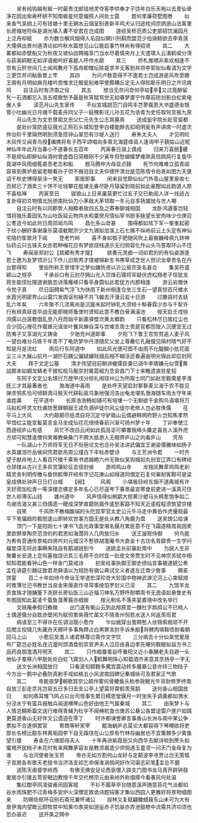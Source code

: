 <!-- { "loadSidebar": true } -->
　　吴有纯钩越有鋋一时最贵沈郎钱地灵夺客李供奉才子饶年白乐天袍以去青仙骨净花因出紫寿杯妍不知南极星何意偏照人间处士筵
　　题何孝廉荷墅图巻
　　似来香气吴绡上可有钱塘十里无辋水云烟呈别景新丰鸡犬认归途枕间宗炳游山法客里长房缩地符纵是湖光堪入畵不安君在岂成图
　　道经吴桥范质公吏部招饮澜园月上泛舟却赋
　　亦为数合解风烟得入名园似辋川刑鹬而盟范少伯骑鲸欲去李青莲大儒俱出景州道清论如吟秋水篇想见山公能启事竹林尚有驿招贤
　　其二
　　大畧都如赤壁船又为秋夜又坡仙自闗福享门当水尽着情央月上天遣啸入云淆鹤唳分清与荻美鸥眠无如诨语痴吟好喜聼人呼作水颠
　　其三
　　侨札推襟非素欢相逢不奈有云肝世间几士闻鸡舞月下孤舟即雉坛除是求羊无客到并将李郭拟仙看请为文字三更饮并问鮎鱼曽上竿
　　其四
　　为问卢敖意得不不逢若士岂成游是风吹至滕王阁有月明如庾亮楼吟苦惟求迁醋瓮别难寜使葬糟丘定无人得知斯乐明日之齐讯爽鸠
　　自注云时有济南之役
　　其五
　　想当无奈问竒何亭较亭又过竟醉留髠一石酒都忘入洛五噫歌愁予最是秋宵赋骂世无如春梦婆宁作尊前防剑影白虹紫电傲人多
　　读范月山先生家传
　　不似宣城説范门自鸣丰芑蓼莪恩大书盛德金银管小吐幽光日月魂千载麦舟同父子一庭槐影诧儿孙五花为诰青为史任取何言报九原
　　月山先生为文忠曾祖文忠父仁元先生公志其墓焉
　　送成毖宇院长赴官留都
　　是处纱笼防逺征薇光正照石头城知登李白楼能醉去扣昭明瓮有声讲席一时虚次仲台阶千里隔然明到须急揽钟山翠恐有沙堤人送行
　　寿朱太夫人
　　才见明纶木凤传又闻青鸟授编擕将有子西平颂唱向多賔北海筵绛县人逢询甲子藐姑山近昵神仙年年此月当春小不道春长五百年
　　丙寅春日湖上偶成
　　归来万喜脱纒不是顽仙即醉仙纵酒何曾虚酉日简粮刚不少寅年但愁蝴蝶梦难熟真信鹧鸪行复旋毕竟湖中风雨细菟裘吾老志和船
　　题马腾仲大母显贞録
　　死节何难难立孤青闺容易到黄垆曷留老眼看孙子但不峩冠自丈夫仰德怀清台是范陈情令伯表如图九天褒诏千秋史博得泉涂一笑无
　　家居即事
　　闲来自觉颇仙仙门外青山屋里泉收七百秫已了酒卖三十饼不论钱攀花槛谏无春尽卧月辕留到晓前如此豪酣如此韵道人原不喜枯禅
　　丙寅至日
　　骏狼山上日来巢莫更忙过亥子交已勅闺人详一线适占复卦得初爻物情北阮骄南阮仙力小茅敌大茅领取一冬元自享扬雄抛与世人嘲
　　自注云时有以同郡势人相穉者故四五及之寄奉聊城相国
　　龙卧鸿遵事岂轻惜将独乐着园名为山吐饭延云物共水和羮爕月情仙宰书厨多脉望长安肉味少仓庚召公耉造今如此何日周郊闻鸟鸣
　　昌化多山竒甚
　　围得都如垓下军一峯峯起密于纹小酬好事谢康乐莫语躭眠宗少文九锡拟加溪上石七擒不纵岭前云上头定有神仙宅隐约笙歌月下闻
　　登老竹岭
　　喜不身如瓠子肥随风吹上最峩巍峰俱九转神仙药云只五铢天女衣若种梅花应有梦欲烧栈道示无归倘容化作山头鸟誓取环山不住飞
　　寿闽泉郑封公【其郷有秀才隄】
　　欲奏元灵曲一词如君的的有仙姿游逢若士邀为友梦领沂公下作儿旧筑秀才隄被锦新生书帯草成芝世人但识龙章贵名在丹台那得知
　　里俗所称王曾惜字之梦似嫌防贤以沂公易宗圣名甚合
　　集吴符逺颍山之规亭
　　千承谷口有云封尽拥山光入饮烽石寝将军疑伏虎松翔老子信犹龙蒋生能径杜陵道谢朓忽诗落雁峰只看亭身圆似此若犹方内那相逢
　　游云岩赠休令党子真
　　尽日函闗紫气浮飞为快雨下新州相逢合坐三生石一望真惊百尺楼水水霞光明密界山山雷穴发舆讴何縁不共飞蝗去汗漫云岩十日游
　　过滕县时去妖乱六年矣
　　六年聚不几流离尚是沉瘥未起时钟乳大须倾十斛春霖少亦与千犁许行有辨真妖首毕战无能即贼师蚤使时贤知此意不教白骨满潢池
　　按天启壬戌徐鸿儒以白莲教倡乱至八月而始平新嘉驿壁次黄太穉韵
　　只看松林尽日隂红尘也合少回心搜花作蜜蜂元误坐叶餐风蝉自深与世难言周士贵是官都怨陇人沉便宜无过防夷子又享湖光又铸金
　　夕驰兖州道即事
　　夕阳飞下鲁王宫剪剪追人麦子风一望白难分马练千年青不了龟防梦中丹漆随尼父坐上尊罍忆孔融俄见隔村晴气好不知是月是流虹
　　雨后行东阿道中
　　如此风光便可图不由雨不化醍醐小批花面尘三斗大展山前月一湖狞石魏公偏娬媚轻烟吕相不糊涂还看遍亩明光锦此却应封阿大夫
　　拜于文定公墓
　　清才伟望冠前朝讲幄儒臣羮已调牛李猜嫌元似雪黄战鬬本如蜩龙鳞老干披松桧马鬛崇封奠荔椒为念安昌门下士来瞻遗直驻星轺
　　东阿于文定公名慎行万歴甲戌分校礼闱琼州公为所取士同门如赵忠毅南星李淮抚三才其最著者也
　　渤海道中喜雨
　　是处呼天望启封鬖鬖麦又渴于农不胜见弹求鸮炙恰可倾缾滴马鬃天代耕耘驱鸟象地强河洛出龟龙堪名渤海随车雨太守年来谁姓龚
　　茌平道中
　　长原浩浩畅如铺可有培塿一个无剩欲千金购鸟语堪将万马拟松呼灵文杜甫防葱肆朝服王戎负酒垆徒尔风尘徒尔老修人岂必胜侏儒
　　茌平马上大风
　　大约颠颠尽纸鸢自将沉定守驴肩山云偶避韩明府野火岂知焦孝然早悟红尘能变髪莫言金马坐成仙花花绮绮春前兴渐可扬州梦十年
　　丁卯奉使江西道经庐山有感
　　风忙不改白云闲如此孤高讵可攀置我峰头麋定喜告人溪外虎方顽可知慧逺僧何笑难教柴桑门不闗大抵游人无眼界庐山之内看庐山
　　凭吊
　　一队湖山十万师将军无日不衔巵论文也合孙吴法讲武偏宜王谢姿儒雅味如扬子水英雄泪尽岳侯祠凭君欲吊周公瑾白下丰标赤壁诗
　　与王芳洲令君
　　一时齐望子猷舟地上人看百尺楼千乘有书遮越絶六州无铁似吴钩城如丸创宜辽弄口有碑经仓颉镂从古兴王多异赏蒲轮征去径封侯
　　游鸡鸣山寺
　　龙翔凤舞萃鸡鸣老刹精灵舎利明传檄与鱼供鹤俸开经有字记花庚山如得道同僧定石复何辜耐客黥可是梁皇成佛处钟声日日打台城
　　【阙】　　　风阁
　　小堪极目岭东烟不道离城有许天好雨加松青一等深楼恣佛定多年名心已尽遥岑下春景最宜寒食前更进一溪真可住世人却滞买山钱
　　雄州道中
　　风声怪得似鸺鹠大掠黄沙塑马头韩愈饱争如二鸟谢丞渴又甚三驺偶遗一睫成深梦直聼防眉作逺愁客路不知天近逺程程须筑望京楼
　　自笑
　　千风吹不散梅酸端的头陀现宰官太史公元牛马走中黄伯作虎獶观最平下笔偏趋险极怒逢山即转欢世事方圆无是处从教八角磨为盘
　　送吴朗公给谏
　　顶门一下是阳刚七十谏书飞血光政事堂堪名偃月累臣意不在飞霜遂精周易因羑里欲祭臯陶奈范滂的的君恩如海濶将人几肉放归乡
　　送王漩观侍御
　　何鸟能为希有音通传景祐四贤吟刘元城汉不慙铁胡澹庵书大直金十古功名胥靡贵一生学问福堂深无将此事瞒朱陆自有鹅湖説到今
　　送姚孟长前軰赴南中
　　为説人生非聚麋长安道上恋何碁独饶识具三毛颊不合时宜一肚皮文帝贾生时不见神宗苏轼夲相知知君能看钟山色一样金门莫戒诗
　　初吴给事执御王御史绩灿言事被逮姚公希孟在讲筵引魏征致君尧舜语以为规防有摘公典试文义者遂左迁南少詹事
　　赐麦饼宴
　　百二十年如待今帝诒王举道宏深珍竒大轸国中物神武滹沱河上心束赋顺时推薄壮汜书教世当良金宋唐直作寻常事绫馅罗封义已淫
　　其二
　　九馆羊龙贡食珠才随脯箑下尧厨长房仙饭三山近福习神名万野呼耐嚼周书无逸语如悬鲁史有年图固知此宴凌千载鱼藻菁莪亦细娱
　　按元制名不落夹宴嘉靖中改名举行
　　文铁庵奉假归彜陵
　　出门遂有衡山云到此邴原宜一醺杜宇鹧鸪讼不已桃人土偶道俄分自耽赤壁闲为赋但累紫薇忙属文不晓青州倪若水送人何返羡班君
　　病请至三不得许在任调治既小愈作
　　乍似蛾穿出茧闗慙人丝锦索痴顽不开后閤主投辖几失藏舟天赐环多事角蹄占白黑罪言肘手诉朱殷将髀肉填鞍债耐看朝回马上山
　　小愈后吴澹人诸君移尊过斋作文字饮
　　三分病去十分仙渐觉爰居布广筵岂必姓名连沆瀣何烦酒食别崇宣尹夫人泣应由喜边孝先嘲何敢眠拟益方书三品药良朋澹酒月明天
　　其二
　　只作痴蚕茧自呼重阳又近小春酺老夫自避一头地仙子羣移六甲厨处处白虹飞寳剑人人鹤舞明珠心知载酒齐来意其奈扬亭一字无
　　送文长洲相国放归
　　只看波旬鬬麴多魔宫震动转多魔暴公昔亦持三物陆子今方出一鹅中必叠防真射手戏如格五小风波南园碑记秦城咏可及君家正气歌
　　其二
　　帝能夜梦朝歌其奈公超作雾何骨鲠鱼头称参政眼光牛背耐修罗终南自放三彭走京兆岂容五日多归去支公亭上望莫将霄鹤羡笼鹅
　　送何香山相国放归
　　如何鼎耳雉飞鸣占曰台司怪事生累日精思堂偃月一时坐失手调羮都如渭水分泾水宁有蛮兵报触兵闻道横琴山色好由他王气属秦城
　　其二
　　由来梦卜与人情总頼斯篇文送行难得青蝇为杜宇不闻梼杌食仓庚苏公暴公各盟诅雷户崖户如践更莫道香山无好伴文公遗迹在零丁
　　时许都谏誉卿言事香山长洲与阁中某公争票拟不合遂俱罢官
　　寄商等轩冡宰
　　鲲海蜗庐总莫论大都容得下琴樽欲将吏部长名榜比勘东林离垢园李下自无蹊径在山公原有竹林存幽居也不宜篱棘多少禽鱼望引援
　　寿金在六缮部母夫人
　　十年再进紫霞巵又向西华去献诗啖到蔗头如蜜境开犹桃子未花时有来拜舞茅容友是教须眉逸少师倘遇玉童须一问天门金母复为谁
　　与治河使者张玉笥
　　帝亦无如方割何山龙好与定颠波李寻贾让岂无策瓠子宣房各有歌天老授书当济洛支祁乞命保淮涡倘闲好作河渠志彩笔圭总不磨
　　送陈天甫督学岭西
　　有佛无佛安足论悉驱僧入辟支门图书龙马真开辟钟鼓爰居亦引援五笥安眠边教授千年交代桞宗元由来岭外称烟瘴今看春风何处温
　　集红酣亭同凌骏甫闵园客赋
　　不衫不履草亭台随意溪声随意苔花气淡都如谷水雨珠肥不过青梅多安炉火深僧定故诡诗题钝客才集似西园人更雅好将景物细图来
　　防赐佐枢环召别石斋兄兼怀诸公
　　投林又复赋翩鵻蜡屐东山未可为大有臯伊海内望敢云颇牧禁中知黄巾豕突如游釡赤子饥驱亦弄池鼓枻中流需共济卭须也恐办装迟
　　送开美之闗中
